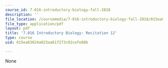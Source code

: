 ```yaml
---
course_id: 7-016-introductory-biology-fall-2018
description: ''
file_location: /coursemedia/7-016-introductory-biology-fall-2018/015ea83624a023aa61f273c02cefe88b_MIT7_016F18rec12.pdf
file_type: application/pdf
layout: pdf
title: '7.016 Introductory Biology: Recitation 12'
type: course
uid: 015ea83624a023aa61f273c02cefe88b

---
```

None